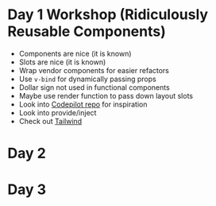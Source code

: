 # Day 1 Workshop (Ridiculously Reusable Components)

- Components are nice (it is known)
- Slots are nice (it is known)
- Wrap vendor components for easier refactors
- Use `v-bind` for dynamically passing props
- Dollar sign not used in functional components
- Maybe use render function to pass down layout slots
- Look into [Codepilot repo](https://github.com/CodePilotai/codepilot) for inspiration
- Look into provide/inject
- Check out [Tailwind](https://github.com/tailwindcss/tailwindcss)

# Day 2

# Day 3
